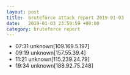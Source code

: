 ```yaml
---
layout: post
title:  bruteforce attack report 2019-01-03
date:   2019-01-03 23:59:59 +09:00
category: bruteforce report
---
```


* 07:31 unknown[109.169.5.197]
* 09:19 unknown[157.55.39.4]
* 11:21 unknown[115.239.24.79]
* 19:34 unknown[188.92.75.248]
